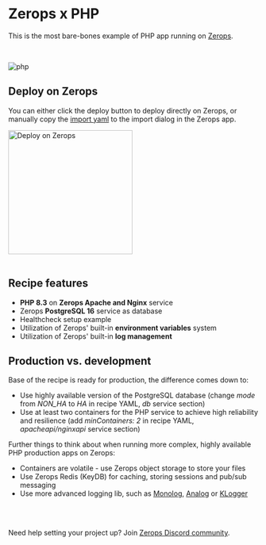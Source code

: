 # Zerops x PHP
This is the most bare-bones example of PHP app running on [Zerops](https://zerops.io).

<br />

![php](https://github.com/zeropsio/recipe-shared-assets/blob/main/covers/cover-php.png)

## Deploy on Zerops
You can either click the deploy button to deploy directly on Zerops, or manually copy the [import yaml](https://github.com/zeropsio/recipe-php/blob/main/zerops-project-import.yml) to the import dialog in the Zerops app.

<a href="https://app.zerops.io/recipe/php">
    <img width="250" alt="Deploy on Zerops" src="https://github.com/zeropsio/recipe-shared-assets/blob/main/deploy-button/deploy-button.png">
</a>

<br/>
<br/>

## Recipe features
- **PHP 8.3** on **Zerops Apache and Nginx** service
- Zerops **PostgreSQL 16** service as database
- Healthcheck setup example
- Utilization of Zerops' built-in **environment variables** system
- Utilization of Zerops' built-in **log management**

## Production vs. development

Base of the recipe is ready for production, the difference comes down to:

- Use highly available version of the PostgreSQL database (change *mode* from *NON_HA* to *HA* in recipe YAML, *db* service section)
- Use at least two containers for the PHP service to achieve high reliability and resilience (add *minContainers: 2* in recipe YAML, *apacheapi/nginxapi* service section)

Further things to think about when running more complex, highly available PHP production apps on Zerops:

- Containers are volatile - use Zerops object storage to store your files
- Use Zerops Redis (KeyDB) for caching, storing sessions and pub/sub messaging
- Use more advanced logging lib, such as [Monolog](https://github.com/Seldaek/monolog), [Analog](https://github.com/jbroadway/analog) or [KLogger](https://github.com/katzgrau/KLogger)
  
<br/>
<br/>

Need help setting your project up? Join [Zerops Discord community](https://discord.com/invite/WDvCZ54).